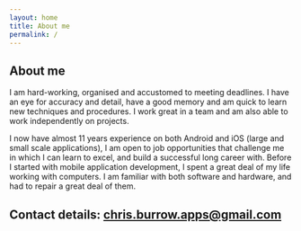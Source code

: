 ```yaml
---
layout: home
title: About me
permalink: /
---
```


## About me
I am hard-working, organised and accustomed to meeting deadlines. I have an eye for accuracy and detail, have a good memory and am quick to learn new techniques and procedures. I work great in a team and am also able to work independently on projects.

I now have almost 11 years experience on both Android and iOS (large and small scale applications), I am open to job opportunities that challenge me in which I can learn to excel, and build a successful long career with. Before I started with mobile application development, I spent a great deal of my life working with computers. I am familiar with both software and hardware, and had to repair a great deal of them.

## Contact details: [chris.burrow.apps@gmail.com](mailto:chris.burrow.apps@gmail.com)

